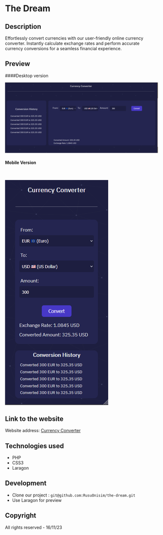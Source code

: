 # The Dream

## Description

Effortlessly convert currencies with our user-friendly online currency converter. Instantly calculate exchange rates and perform accurate currency conversions for a seamless financial experience.


## Preview
####Desktop version
<br>

![image](thedreamdesk.png)



#### Mobile Version

<br>

![image](mobilethedream.png)


## Link to the website
Website address: [Currency Converter](http://the-dream.infinityfreeapp.com/)


## Technologies used
- PHP
- CSS3
- Laragon

## Development
- Clone our project : `git@github.com:RusuOnisim/the-dream.git`
- Use Laragon for preview


## Copyright
All rights reserved - 16/11/23

